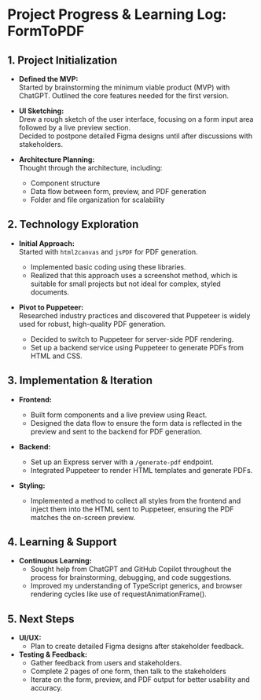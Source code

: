 # Project Progress & Learning Log: FormToPDF

## 1. Project Initialization

- **Defined the MVP:**  
  Started by brainstorming the minimum viable product (MVP) with ChatGPT. Outlined the core features needed for the first version.

- **UI Sketching:**  
  Drew a rough sketch of the user interface, focusing on a form input area followed by a live preview section.  
  Decided to postpone detailed Figma designs until after discussions with stakeholders.

- **Architecture Planning:**  
  Thought through the architecture, including:
  - Component structure
  - Data flow between form, preview, and PDF generation
  - Folder and file organization for scalability

## 2. Technology Exploration

- **Initial Approach:**  
  Started with `html2canvas` and `jsPDF` for PDF generation.  
  - Implemented basic coding using these libraries.
  - Realized that this approach uses a screenshot method, which is suitable for small projects but not ideal for complex, styled documents.

- **Pivot to Puppeteer:**  
  Researched industry practices and discovered that Puppeteer is widely used for robust, high-quality PDF generation.
  - Decided to switch to Puppeteer for server-side PDF rendering.
  - Set up a backend service using Puppeteer to generate PDFs from HTML and CSS.

## 3. Implementation & Iteration

- **Frontend:**  
  - Built form components and a live preview using React.
  - Designed the data flow to ensure the form data is reflected in the preview and sent to the backend for PDF generation.

- **Backend:**  
  - Set up an Express server with a `/generate-pdf` endpoint.
  - Integrated Puppeteer to render HTML templates and generate PDFs.

- **Styling:**  
  - Implemented a method to collect all styles from the frontend and inject them into the HTML sent to Puppeteer, ensuring the PDF matches the on-screen preview.

## 4. Learning & Support

- **Continuous Learning:**  
  - Sought help from ChatGPT and GitHub Copilot throughout the process for brainstorming, debugging, and code suggestions.
  - Improved my understanding of TypeScript generics, and browser rendering cycles like use of requestAnimationFrame().

## 5. Next Steps

- **UI/UX:**  
  - Plan to create detailed Figma designs after stakeholder feedback.
- **Testing & Feedback:**  
  - Gather feedback from users and stakeholders.
  - Complete 2 pages of one form, then talk to the stakeholders
  - Iterate on the form, preview, and PDF output for better usability and accuracy.
